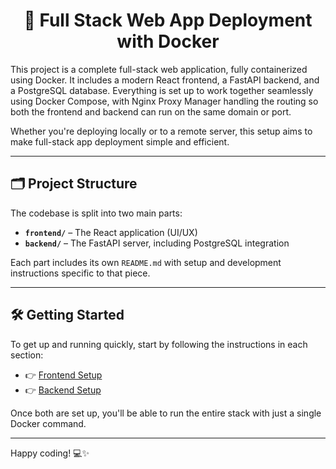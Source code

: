 <h1 align="center" id="title">🚀 Full Stack Web App Deployment with Docker</h1>

This project is a complete full-stack web application, fully containerized using Docker. It includes a modern React frontend, a FastAPI backend, and a PostgreSQL database. Everything is set up to work together seamlessly using Docker Compose, with Nginx Proxy Manager handling the routing so both the frontend and backend can run on the same domain or port.

Whether you're deploying locally or to a remote server, this setup aims to make full-stack app deployment simple and efficient.

---

## 🗂️ Project Structure

The codebase is split into two main parts:

- **`frontend/`** – The React application (UI/UX)
- **`backend/`** – The FastAPI server, including PostgreSQL integration

Each part includes its own `README.md` with setup and development instructions specific to that piece.

---

## 🛠️ Getting Started

To get up and running quickly, start by following the instructions in each section:

- 👉 [Frontend Setup](./frontend/README.md)
- 👉 [Backend Setup](./backend/README.md)

Once both are set up, you'll be able to run the entire stack with just a single Docker command.

---

Happy coding! 💻✨


